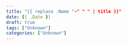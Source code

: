 ```yaml
---
title: "{{ replace .Name "-" " " | title }}"
date: {{ .Date }}
draft: true
tags: ["Unknown"]
categories: ["Unknown"]
---
```

